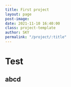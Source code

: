 ```yaml
---
title: First project
layout: page
post-image: 
date: 2021-11-10 16:40:00
class: project-template
author: SKY
permalink: "/project/:title"
---
```

  
# Test

## abcd



